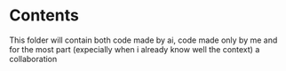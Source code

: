 # Contents

This folder will contain both code made by ai, code made only by me and for the most part (expecially when i already know well the context) a collaboration
